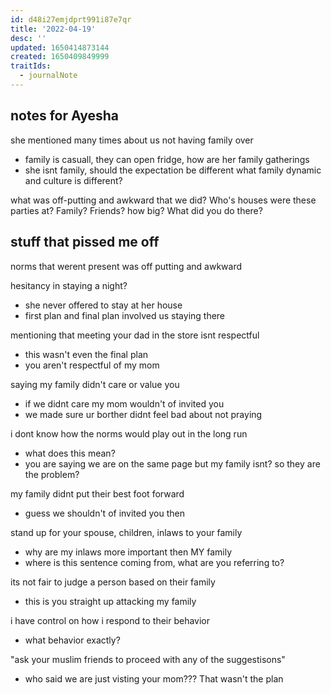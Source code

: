 ```yaml
---
id: d48i27emjdprt991i87e7qr
title: '2022-04-19'
desc: ''
updated: 1650414873144
created: 1650409849999
traitIds:
  - journalNote
---
```


## notes for Ayesha

she mentioned many times about us not having family over
  - family is casuall, they can open fridge, how are her family gatherings
  - she isnt family, should the expectation be different
what family dynamic and culture is different?

what was off-putting and awkward that we did?
Who's houses were these parties at? Family? Friends? how big? What did you do there?

## stuff that pissed me off
norms that werent present was off putting and awkward

hesitancy in staying a night?
  - she never offered to stay at her house
  - first plan and final plan involved us staying there

mentioning that meeting your dad in the store isnt respectful
  - this wasn't even the final plan
  - you aren't respectful of my mom

saying my family didn't care or value you
  - if we didnt care my mom wouldn't of invited you
  - we made sure ur borther didnt feel bad about not praying

i dont know how the norms would play out in the long run
  - what does this mean?
  - you are saying we are on the same page but my family isnt? so they are the problem?

my family didnt put their best foot forward
  - guess we shouldn't of invited you then

stand up for your spouse, children, inlaws to your family
  - why are my inlaws more important then MY family
  - where is this sentence coming from, what are you referring to?

its not fair to judge a person based on their family
  - this is you straight up attacking my family

i have control on how i respond to their behavior
  - what behavior exactly?
  
"ask your muslim friends to proceed with any of the suggestisons"
- who said we are just visting your mom??? That wasn't the plan